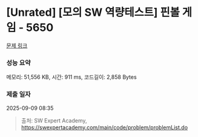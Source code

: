 # [Unrated] [모의 SW 역량테스트] 핀볼 게임 - 5650 

[문제 링크](https://swexpertacademy.com/main/code/problem/problemDetail.do?contestProbId=AWXRF8s6ezEDFAUo) 

### 성능 요약

메모리: 51,556 KB, 시간: 911 ms, 코드길이: 2,858 Bytes

### 제출 일자

2025-09-09 08:35



> 출처: SW Expert Academy, https://swexpertacademy.com/main/code/problem/problemList.do